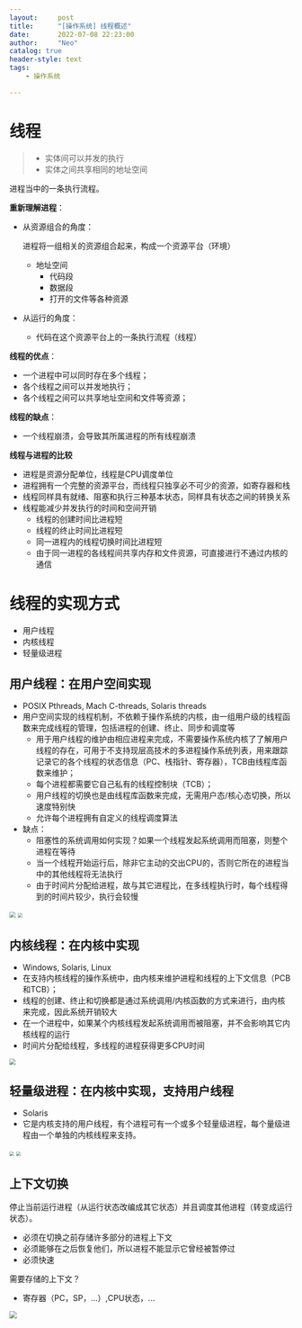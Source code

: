 ```yaml
---
layout:     post
title:      "[操作系统] 线程概述"
date:       2022-07-08 22:23:00
author:     "Neo"
catalog: true
header-style: text
tags:
    - 操作系统

---
```


# 线程

> * 实体间可以并发的执行
> * 实体之间共享相同的地址空间

进程当中的一条执行流程。



**重新理解进程**：

* 从资源组合的角度：

  进程将一组相关的资源组合起来，构成一个资源平台（环境）

  * 地址空间
    * 代码段
    * 数据段
    * 打开的文件等各种资源

* 从运行的角度：

  * 代码在这个资源平台上的一条执行流程（线程） 



**线程的优点**：

* 一个进程中可以同时存在多个线程；
* 各个线程之间可以并发地执行；
* 各个线程之间可以共享地址空间和文件等资源；

**线程的缺点**：

* 一个线程崩溃，会导致其所属进程的所有线程崩溃



**线程与进程的比较**

* 进程是资源分配单位，线程是CPU调度单位
* 进程拥有一个完整的资源平台，而线程只独享必不可少的资源，如寄存器和栈
* 线程同样具有就绪、阻塞和执行三种基本状态，同样具有状态之间的转换关系
* 线程能减少并发执行的时间和空间开销
  * 线程的创建时间比进程短
  * 线程的终止时间比进程短
  * 同一进程内的线程切换时间比进程短
  * 由于同一进程的各线程间共享内存和文件资源，可直接进行不通过内核的通信



# 线程的实现方式

* 用户线程
* 内核线程
* 轻量级进程



## 用户线程：在用户空间实现

* POSIX Pthreads, Mach C-threads, Solaris threads
* 用户空间实现的线程机制，不依赖于操作系统的内核，由一组用户级的线程函数来完成线程的管理，包括进程的创建、终止、同步和调度等
  * 用于用户线程的维护由相应进程来完成，不需要操作系统内核了了解用户线程的存在，可用于不支持现层高技术的多进程操作系统列表，用来跟踪记录它的各个线程的状态信息（PC、栈指针、寄存器），TCB由线程库函数来维护；
  * 每个进程都需要它自己私有的线程控制块（TCB）；
  * 用户线程的切换也是由线程库函数来完成，无需用户态/核心态切换，所以速度特别快
  * 允许每个进程拥有自定义的线程调度算法
* 缺点：
  * 阻塞性的系统调用如何实现？如果一个线程发起系统调用而阻塞，则整个进程在等待
  * 当一个线程开始运行后，除非它主动的交出CPU的，否则它所在的进程当中的其他线程将无法执行
  * 由于时间片分配给进程，故与其它进程比，在多线程执行时，每个线程得到的时间片较少，执行会较慢

<img src="/img/用户线程1.png" style="zoom:67%;" />



<img src="/img/用户线程.png" style="zoom:50%;" />



## 内核线程：在内核中实现

* Windows, Solaris, Linux
* 在支持内核线程的操作系统中，由内核来维护进程和线程的上下文信息（PCB和TCB）；
* 线程的创建、终止和切换都是通过系统调用/内核函数的方式来进行，由内核来完成，因此系统开销较大
* 在一个进程中，如果某个内核线程发起系统调用而被阻塞，并不会影响其它内核线程的运行
* 时间片分配给线程，多线程的进程获得更多CPU时间

<img src="/img/内核线程1.png" style="zoom:70%;" />



## 轻量级进程：在内核中实现，支持用户线程

* Solaris
* 它是内核支持的用户线程，有个进程可有一个或多个轻量级进程，每个量级进程由一个单独的内核线程来支持。

<img src="/img/轻量级进程.png" style="zoom:50%;" />



<img src="/img/用户线程与轻量级进程之间.png" style="zoom:50%;" />

## 上下文切换

停止当前运行进程（从运行状态改编成其它状态）并且调度其他进程（转变成运行状态）。

* 必须在切换之前存储许多部分的进程上下文
* 必须能够在之后恢复他们，所以进程不能显示它曾经被暂停过
* 必须快速

需要存储的上下文？

* 寄存器（PC，SP，...）,CPU状态，...

<img src="/img/上下文切换.png" style="zoom:80%;" />

